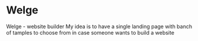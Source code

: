 # Welge
Welge - website builder 
My idea is to have a single landing page with banch of tamples to choose from in case someone wants to build a website
